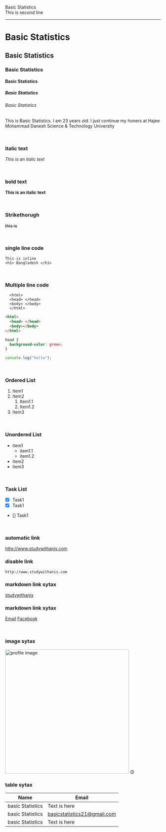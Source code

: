 <!--markdown tutorial-->

Basic Statistics<br/>
This is second line

---

# Basic Statistics

## Basic Statistics

### Basic Statistics

#### Basic Statistics

##### Basic Statistics

###### Basic Statistics

<p>This is Basic Statistics. I am 23 years old. I just continue my honers at Hajee Mohammad Danesh Science & Technology University</p>

<br/>

### italic text

_This is an italic text_

<br/>

### bold text

**This is an italic text**

<br/>

### Strikethorugh

~~this is~~

<br/>

### single line code

`This is inline`  
`<h1> Bangladesh </h1>`

<br/>

### Multiple line code

```
  <html>
  <head> </head>
  <body> </body>
  </html>
```

```html
<html>
  <head> </head>
  <body></body>
</html>
```

```css
head {
  background-color: green;
}
```

```javascript
console.log("hello");
```

<br/>

### Ordered List

1. Item1
2. Item2
   1. Item1.1
   2. Item1.2
3. Item3

<br/>

### Unordered List

- item1
  - item1.1
  - item1.2
- item2
- item3

<br/>

### Task List

- [x] Task1
- [x] Task1
- [] Task1

<br/>

### automatic link

http://www.studywithanis.com

### disable link

`http://www.studywithanis.com`

### markdown link sytax

[studywithanis](http://www.studywithanis.com)

### markdown link sytax

[Email][Email-link]
[Facebook][Facebook-link]

<br/>

### image sytax

<!-- ![profile](./images/me.jpg) -->
<img src="./images/me.JPG" width="400" title="profile image"/>
😊

<br/>

### table sytax

| Name         | Email                  |
| ------------ | ---------------------- |
| basic Statistics | Text is here           |
| basic Statistics | basicstatistics21@gmail.com |
| basic Statistics | Text is here           |

<!-- all link is here -->

[Email-link]: https://mail.google.com/mail/basicstatistics21@gmail.com
[Facebook-link]: https://www.facebook.com/alimran.jahidhasan

